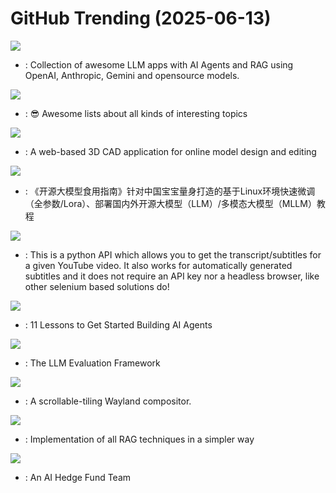 # GitHub Trending (2025-06-13)

![](https://img.shields.io/badge/Python-New%202-green?style=flat-square&logo=appveyor)
- [](https://github.comundefined): Collection of awesome LLM apps with AI Agents and RAG using OpenAI, Anthropic, Gemini and opensource models.

![](https://img.shields.io/badge/none-New%20673-green?style=flat-square&logo=appveyor)
- [](https://github.comundefined): 😎 Awesome lists about all kinds of interesting topics

![](https://img.shields.io/badge/TypeScript-New%20685-green?style=flat-square&logo=appveyor)
- [](https://github.comundefined): A web-based 3D CAD application for online model design and editing

![](https://img.shields.io/badge/Jupyter%20Notebook-New%20380-green?style=flat-square&logo=appveyor)
- [](https://github.comundefined): 《开源大模型食用指南》针对中国宝宝量身打造的基于Linux环境快速微调（全参数/Lora）、部署国内外开源大模型（LLM）/多模态大模型（MLLM）教程

![](https://img.shields.io/badge/Python-New%20239-green?style=flat-square&logo=appveyor)
- [](https://github.comundefined): This is a python API which allows you to get the transcript/subtitles for a given YouTube video. It also works for automatically generated subtitles and it does not require an API key nor a headless browser, like other selenium based solutions do!

![](https://img.shields.io/badge/Jupyter%20Notebook-New%20480-green?style=flat-square&logo=appveyor)
- [](https://github.comundefined): 11 Lessons to Get Started Building AI Agents

![](https://img.shields.io/badge/Python-New%20331-green?style=flat-square&logo=appveyor)
- [](https://github.comundefined): The LLM Evaluation Framework

![](https://img.shields.io/badge/Rust-New%20146-green?style=flat-square&logo=appveyor)
- [](https://github.comundefined): A scrollable-tiling Wayland compositor.

![](https://img.shields.io/badge/Jupyter%20Notebook-New%20973-green?style=flat-square&logo=appveyor)
- [](https://github.comundefined): Implementation of all RAG techniques in a simpler way

![](https://img.shields.io/badge/Python-New%20248-green?style=flat-square&logo=appveyor)
- [](https://github.comundefined): An AI Hedge Fund Team

